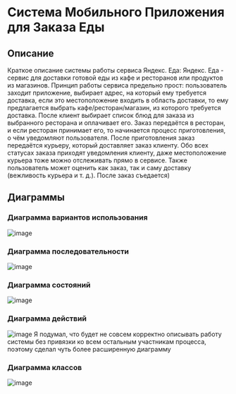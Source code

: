 # Система Мобильного Приложения для Заказа Еды

## Описание

Краткое описание системы работы сервиса Яндекс. Еда:
Яндекс. Еда - сервис для доставки готовой еды из кафе
и ресторанов или продуктов из магазинов. Принцип работы сервиса предельно
прост: пользователь заходит приложение, выбирает адрес, на который ему
требуется доставка, если это местоположение входить в область доставки, то ему предлагается
выбрать кафе/ресторан/магазин, из которого требуется доставка. После клиент
выбирает список блюд для заказа из выбранного ресторана и оплачивает его. Заказ
передаётся в ресторан, и если ресторан принимает его, то начинается процесс приготовления,
о чём уведомляют пользователя. После приготовления заказ передаётся курьеру,
который доставляет заказ клиенту. Обо всех статусах заказа приходят уведомления
клиенту, даже местоположение курьера тоже можно отслеживать прямо в сервисе.
Также пользователь может оценить как заказ, так и саму доставку (вежливость
курьера и т. д.). После заказ съедается)

## Диаграммы

### Диаграмма вариантов использования
![image](https://github.com/creativedak/tz3/assets/167773209/eeb7b62a-0644-4d65-9605-c99188aba678)

### Диаграмма последовательности
![image](https://github.com/creativedak/tz3/assets/167773209/a31acf59-1a9a-4e82-b212-87c3b1f74861)

### Диаграмма состояний
![image](https://github.com/creativedak/tz3/assets/167773209/290cd298-d1c7-4509-98dc-8b2b016dc5a4)

### Диаграмма действий
![image](https://github.com/creativedak/tz3/assets/167773209/01f9cb53-c299-41c8-a0bb-673abd00e73e)
Я подумал, что будет не совсем корректно описывать работу системы без привязки ко всем остальным
участникам процесса, поэтому сделал чуть более расширенную диаграмму


### Диаграмма классов
![image](https://github.com/creativedak/tz3/assets/167773209/0c8cea0a-4424-4c1f-99f1-1dbe1089216e)
